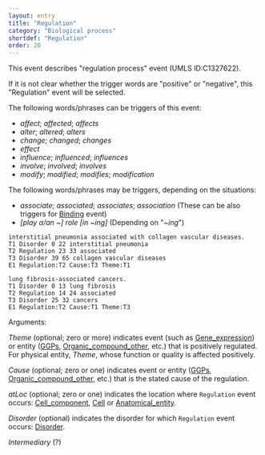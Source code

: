 ```yaml
---
layout: entry
title: "Regulation"
category: "Biological process"
shortdef: "Regulation"
order: 20
---
```

<!---
This event is based on the <a href="http://www.nactem.ac.uk/meta-knowledge/">GENIA-Meta-knowledge corpus</a> at <a href="http://www.nactem.ac.uk/">NaCTeM</a>.
--->

This event describes "regulation process" event (UMLS ID:C1327622).

If it is not clear whether the trigger words are "positive" or "negative", this "Regulation" event will be selected.

The following words/phrases can be triggers of this event:
- *affect*; *affected*; *affects*
- *alter*; *altered*; *alters* 
- *change*; *changed*; *changes*
- *effect*
- *influence*; *influenced*; *influences*
- *involve*; *involved*; *involves*
- *modify*; *modified*; *modifies*; *modification*

The following words/phrases may be triggers, depending on the situations:
- *associate*; *associated*; *associates*; *association* (These can be also triggers for [Binding]() event)
- *[play a/an ~] role [in ~ing]* (Depending on "*~ing*")

~~~ ann
interstitial pneumonia associated with collagen vascular diseases.
T1 Disorder 0 22 interstitial pneumonia
T2 Regulation 23 33 associated
T3 Disorder 39 65 collagen vascular diseases
E1 Regulation:T2 Cause:T3 Theme:T1
~~~
~~~ ann
lung fibrosis-associated cancers.
T1 Disorder 0 13 lung fibrosis
T2 Regulation 14 24 associated
T3 Disorder 25 32 cancers
E1 Regulation:T2 Cause:T1 Theme:T3
~~~

Arguments:

*Theme* (optional; zero or more) indicates event (such as [Gene_expression]()) or entity ([GGPs](), [Organic_compound_other](), etc.) that is positively regulated. For physical entity, *Theme*, whose function or quality is affected positively.

*Cause* (optional; zero or one) indicates event or entity ([GGPs](), [Organic_compound_other](), etc.) that is the stated cause of the regulation.

*atLoc* (optional; zero or one) indicates the location where `Regulation` event occurs: [Cell_component](), [Cell]() or [Anatomical_entity]().

*Disorder* (optional) indicates the disorder for which `Regulation` event occurs: [Disorder]().

*Intermediary* (?)

<!---
The *atLoc*, *fromLoc* and *toLoc* for this event must be [Subject](), [Anatomical_entity](), [Cell](), [Cell_component]() and [Entity Property]().

The other arguments, such as *Cause*, *Theme*, *Participant*, and *Product*, for this event can be any entities or events.
--->

<!--details-->



